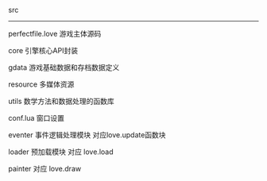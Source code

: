 src

---

perfectfile.love 游戏主体源码

core 引擎核心API封装

gdata 游戏基础数据和存档数据定义

resource 多媒体资源

utils 数学方法和数据处理的函数库

conf.lua 窗口设置

eventer 事件逻辑处理模块 对应love.update函数块

loader 预加载模块 对应 love.load

painter 对应 love.draw

